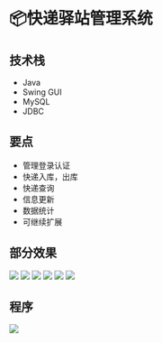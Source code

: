 # 📦快递驿站管理系统

<MyGlobalComponent />

## 技术栈
- Java
- Swing GUI
- MySQL
- JDBC

## 要点
- 管理登录认证
- 快递入库，出库
- 快递查询
- 信息更新
- 数据统计
- 可继续扩展

## 部分效果
![](http://cdn.qiniu.liyansheng.top/img/20240712142815.png)
![](http://cdn.qiniu.liyansheng.top/img/20240712142857.png)
![](http://cdn.qiniu.liyansheng.top/img/20240712142920.png)
![](http://cdn.qiniu.liyansheng.top/img/20240712142937.png)
![](http://cdn.qiniu.liyansheng.top/img/20240712142950.png)
![](http://cdn.qiniu.liyansheng.top/img/20240712143021.png)


## 程序
![](http://cdn.qiniu.liyansheng.top/img/20240712144128.png)